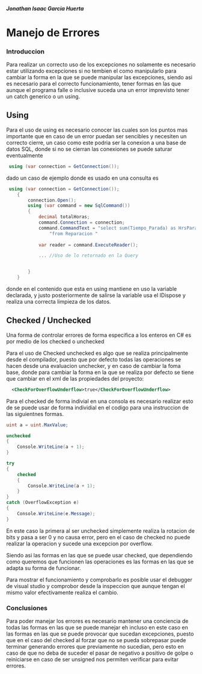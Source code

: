 ##### Jonathan Isaac Garcia Huerta
# Manejo de Errores
### Introduccion
Para realizar un correcto uso de los excepciones no solamente es necesario estar utilizando excepciones si no tembien el como manipularlo para cambiar la forma en la que se puede manipular las excepciones, siendo asi es necesario para el correcto funcionamiento, tener formas en las que aunque el programa falle o inclusive suceda una un error imprevisto tener un catch generico o un using.

## Using
Para el uso de using es necesario conocer las cuales son los puntos mas importante que en caso de un error puedan ser sencibles y necesiten un correcto cierre, un caso como este podria ser la conexion a una base de datos SQL, donde si no se cierran las conexiones se puede saturar eventualmente 

``` c#
 using (var connection = GetConnection());
```

dado un caso de ejemplo donde es usado en una consulta es

``` c#
 using (var connection = GetConnection());
    {
        connection.Open();
        using (var command = new SqlCommand())
        {
            decimal totalHoras;
            command.Connection = connection;
            command.CommandText = "select sum(Tiempo_Parada) as HrsParada " +
                "from Reparacion "
            
            var reader = command.ExecuteReader();

            ... //Uso de lo retornado en la Query


        }
    }
```

donde en el contenido que esta en using mantiene en uso la variable declarada, y justo posteriormente de salirse la variable usa el IDispose y realiza una correcta limpieza de los datos.


## Checked / Unchecked
Una forma de controlar errores de forma especifica a los enteros en C# es por medio de los checked o unchecked

Para el uso de Checked unchecked es algo que se realiza principalmente desde el compilador, puesto que por defecto todas las operaciones se hacen desde una evaluacion unchecker, y en caso de cambiar la foma base, donde para cambiar la forma en la que se realiza por defecto se tiene que cambiar en el xml de las propiedades del proyecto:

``` xml
  <CheckForOverflowUnderflow>true</CheckForOverflowUnderflow>
```

Para el checked de forma indivial en una consola es necesario realizar esto de se puede usar de forma individial en el codigo para una instruccion de las siguientnes formas.

``` c#
uint a = uint.MaxValue;

unchecked
{
    Console.WriteLine(a + 1);  
}

try
{
    checked
    {
        Console.WriteLine(a + 1);
    }
}
catch (OverflowException e)
{
    Console.WriteLine(e.Message);  
}
```
En este caso la primera al ser unchecked simplemente realiza la rotacion de bits y pasa a ser 0 y no causa error, pero en el caso de checked no puede realizar la operacion y sucede una excepcion por overflow.


Siendo asi las formas en las que se puede usar checked, que dependiendo como queremos que funcionen las operaciones es las formas en las que se adapta su forma de funcionar.




Para mostrar el funcionamiento y comprobarlo es posible usar el debugger de visual studio y comprobor desde la inspeccion que aunque tengan el mismo valor efectivamente realiza el cambio.

### Conclusiones
Para poder manejar los errores es necesario mantener una conciencia de todas las formas en las que se puede manejar eh incluso en este caso en las formas en las que se puede provocar que sucedan excepciones, puesto que en el caso del checked al forzar que no se pueda sobrepasar puede terminar generando errores que previamente no sucedian, pero esto en caso de que no deba de suceder el pasar de negativo a positivo de golpe o reiniciarse en caso de ser unsigned nos permiten verificar para evitar errores.